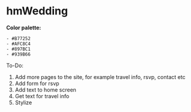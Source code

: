 # hmWedding

**Color palette:**

```text
- #B77252
- #AFC8C4
- #897BC1
- #939B66
```

To-Do:
1. Add more pages to the site, for example travel info, rsvp, contact etc
2. Add form for rsvp 
3. Add text to home screen
4. Get text for travel info 
5. Stylize